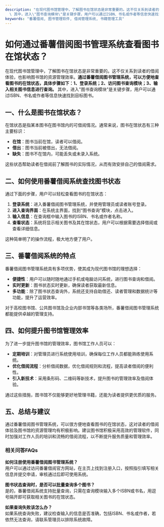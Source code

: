 ```yaml
---
description: "在现代图书馆管理中，了解图书在馆状态是非常重要的。这不仅关系到读者的借阅体验，也影响图书馆的资源管理效率。**通过番薯借阅图书管理系统，可以方便地查看图书的在馆状态，具体步骤如下：1、登录系统；2、访问图书查询模块；3、输入相关图书信息进行查询。**\
  \ 其中，进入\"图书查询模块\"是关键步骤，用户可以通过ISBN、书名或作者等信息快速找到目标图书。"
keywords: "番薯借阅, 图书管理软件, 借阅管理系统, 书籍管理工具"
---
```

# 如何通过番薯借阅图书管理系统查看图书在馆状态？

在现代图书馆管理中，了解图书在馆状态是非常重要的。这不仅关系到读者的借阅体验，也影响图书馆的资源管理效率。**通过番薯借阅图书管理系统，可以方便地查看图书的在馆状态，具体步骤如下：1、登录系统；2、访问图书查询模块；3、输入相关图书信息进行查询。** 其中，进入"图书查询模块"是关键步骤，用户可以通过ISBN、书名或作者等信息快速找到目标图书。

## 一、什么是图书在馆状态？

在馆状态是指某本图书在图书馆内的可借阅情况。通常来说，图书在馆状态有三种主要标识：

- **在馆**：图书当前在馆，读者可以借阅。
- **借出**：图书当前被借出，无法借阅。
- **缺失**：图书不在馆内，可能丢失或未录入系统。

这些状态帮助读者在借阅前了解图书的实际情况，从而有效安排自己的借阅需求。

## 二、如何使用番薯借阅系统查找图书状态

通过下面的步骤，用户可以轻松查看图书的在馆状态：

1. **登录系统**：进入番薯借阅图书管理系统，并使用管理员或读者账号登录。
2. **进入查询界面**：在系统主界面，找到“图书查询”模块，点击进入。
3. **输入信息**：在查询框中输入图书的ISBN、书名或作者名称。
4. **查看状态**：系统将显示相关图书及其在馆状态，用户可以根据需要选择借阅或查看详细信息。

这种简单明了的操作流程，极大地方便了用户。

## 三、番薯借阅系统的特点

番薯借阅图书管理系统具有多项优势，使其成为现代图书馆的理想选择：

- **便捷性**：用户可以随时随地通过手机或电脑访问系统，进行图书查询和借阅。
- **实时更新**：图书状态实时更新，确保读者获取最新信息。
- **多功能**：除了图书状态查询外，系统还支持自助借还、读者管理和数据统计等功能，提升了运营效率。

对于高校图书馆、公共图书馆及企业内部书馆等各类场所，番薯借阅图书管理系统都能提供卓越的管理支持。

## 四、如何提升图书馆管理效率

为了进一步提升图书馆的管理效率，图书馆工作人员可以：

- **定期培训**：对管理员进行系统使用培训，确保每位工作人员都能熟练使用系统。
- **优化借阅流程**：分析借阅数据，优化借阅规则和流程，提高读者借阅的便利性。
- **引入新技术**：采用条形码、二维码等新技术，提升图书的管理效率及借阅体验。

通过这些措施，图书馆不仅能够更好地管理书籍，还能为读者提供更优质的服务。

## 五、总结与建议

通过番薯借阅图书管理系统，可以很方便地查看图书的在馆状态，这对读者的借阅体验及图书馆的资源管理均有积极影响。建议图书馆积极采用高效的管理软件，同时加强对工作人员的培训和流畅的借阅流程，以不断提升服务质量和管理效率。

### 相关问答FAQs

**如何注册使用番薯借阅图书管理系统？**  
用户可以通过访问番薯借阅官方网站，在主页上找到注册入口，按照指引填写相关信息并提交申请，审核通过后即可使用系统。

**图书状态查询时，是否可以批量查询多个图书？**  
是的，番薯借阅系统支持批量查询，只需在查询模块输入多个ISBN或书名，用逗号隔开即可获取相关图书的在馆状态。

**如果查询失败该怎么办？**  
如果系统查询失败，建议检查输入的信息是否准确，包括ISBN、书名或作者，若依然无法查询，请联系管理员以排除系统故障。
